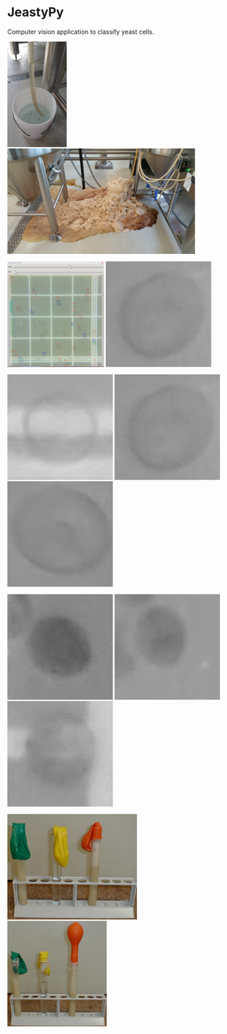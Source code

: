 # JeastyPy
Computer vision application to classify yeast cells.
<p>
	<img src="20170218_120230.jpg" height="240" style="transfor: rotate(90deg);">
	<img src="20170209_074020.jpg" height="240">
</p>

<p>
	<img src="bounding_box.png" height="240">
	<img src="tensorflow/test_images/alive278.jpg" height="240">
</p>

<p>
	<img src="tensorflow/test_images/alive60.jpg" height="240">
	<img src="tensorflow/test_images/alive278.jpg" height="240">
	<img src="tensorflow/test_images/alive856.jpg" height="240">
</p>
<p>
	<img src="tensorflow/test_images/dead27.jpg" height="240">
	<img src="tensorflow/test_images/dead62.jpg" height="240">
	<img src="tensorflow/test_images/dead649.jpg" height="240">
</p>




<p>
	<img src="lievito1.jpg" height="240">
	<img src="lievito2.jpg" height="240">
</p>